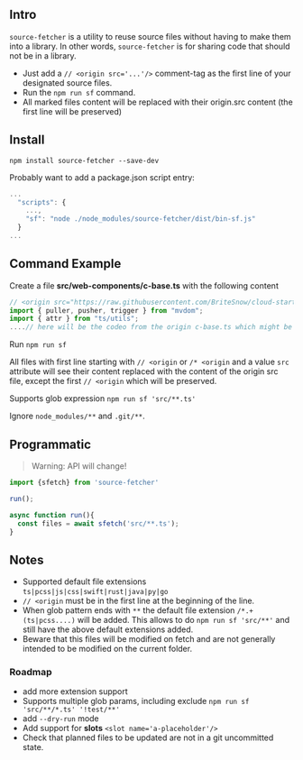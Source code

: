 ## Intro 

`source-fetcher` is a utility to reuse source files without having to make them into a library. In other words, `source-fetcher` is for sharing code that should not be in a library.

- Just add a `// <origin src='...'/>` comment-tag as the first line of your designated source files.
- Run the `npm run sf` command.
- All marked files content will be replaced with their origin.src content (the first line will be preserved)


## Install

`npm install source-fetcher --save-dev`

Probably want to add a package.json script entry:

```js
...
  "scripts": {
    ...,
    "sf": "node ./node_modules/source-fetcher/dist/bin-sf.js"
  }
...
```

## Command Example

Create a file **src/web-components/c-base.ts** with the following content

```ts
// <origin src="https://raw.githubusercontent.com/BriteSnow/cloud-starter/master/frontends/web/src/web-components/c-base.ts " />
import { puller, pusher, trigger } from "mvdom";
import { attr } from "ts/utils";
....// here will be the codeo from the origin c-base.ts which might be stale
```

Run `npm run sf` 

All files with first line starting with `// <origin` or `/* <origin` and a value `src` attribute will see their content replaced with the content of the origin src file, except the first `// <origin` which will be preserved. 

Supports glob expression `npm run sf 'src/**.ts'` 

Ignore `node_modules/**` and `.git/**`.

## Programmatic

> Warning: API will change! 

```js
import {sfetch} from 'source-fetcher'

run();

async function run(){
  const files = await sfetch('src/**.ts');
}

```

## Notes

- Supported default file extensions `ts|pcss|js|css|swift|rust|java|py|go`
- `// <origin` must be in the first line at the beginning of the line.
- When glob pattern ends with `**` the default file extension `/*.+(ts|pcss....)` will be added. This allows to do `npm run sf 'src/**'` and still have the above default extensions added.
- Beware that this files will be modified on fetch and are not generally intended to be modified on the current folder. 


### Roadmap

- add more extension support 
- Supports multiple glob params, including exclude `npm run sf 'src/**/*.ts' '!test/**'`
- add `--dry-run` mode
- Add support for **slots** `<slot name='a-placeholder'/>`
- Check that planned files to be updated are not in a git uncommitted state. 
